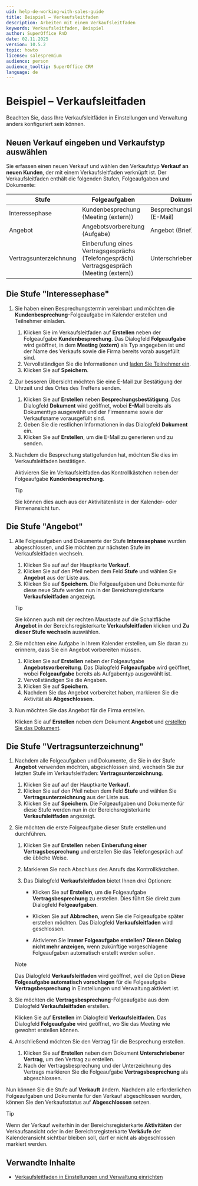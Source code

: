 ```yaml
---
uid: help-de-working-with-sales-guide
title: Beispiel – Verkaufsleitfaden
description: Arbeiten mit einem Verkaufsleitfaden
keywords: Verkaufsleitfaden, Beispiel
author: SuperOffice RnD
date: 02.11.2025
version: 10.5.2
topic: howto
license: salespremium
audience: person
audience_tooltip: SuperOffice CRM
language: de
---
```


# Beispiel – Verkaufsleitfaden

Beachten Sie, dass Ihre Verkaufsleitfäden in Einstellungen und Verwaltung anders konfiguriert sein können.

## Neuen Verkauf eingeben und Verkaufstyp auswählen

Sie erfassen einen neuen Verkauf und wählen den Verkaufstyp **Verkauf an neuen Kunden**, der mit einem Verkaufsleitfaden verknüpft ist. Der Verkaufsleitfaden enthält die folgenden Stufen, Folgeaufgaben und Dokumente:

| Stufe | Folgeaufgaben | Dokumente |
|---|---|---|
| Interessephase | Kundenbesprechung (Meeting (extern)) | Besprechungsbestätigung (E-Mail) |
| Angebot | Angebotsvorbereitung (Aufgabe) | Angebot (Brief) |
| Vertragsunterzeichnung | Einberufung eines Vertragsgesprächs (Telefongespräch)<br /> Vertragsgespräch (Meeting (extern)) | Unterschriebener Vertrag |

## Die Stufe "Interessephase"

1. Sie haben einen Besprechungstermin vereinbart und möchten die **Kundenbesprechung**-Folgeaufgabe im Kalender erstellen und Teilnehmer einladen.

    1. Klicken Sie im Verkaufsleitfaden auf **Erstellen** neben der Folgeaufgabe **Kundenbesprechung**.
        Das Dialogfeld **Folgeaufgabe** wird geöffnet, in dem **Meeting (extern)** als Typ angegeben ist und der Name des Verkaufs sowie die Firma bereits vorab ausgefüllt sind.
    2. Vervollständigen Sie die Informationen und [laden Sie Teilnehmer ein][1].
    3. Klicken Sie auf **Speichern**.

2. Zur besseren Übersicht möchten Sie eine E-Mail zur Bestätigung der Uhrzeit und des Ortes des Treffens senden.

    1. Klicken Sie auf **Erstellen** neben **Besprechungsbestätigung**.
        Das Dialogfeld **Dokument** wird geöffnet, wobei **E-Mail** bereits als Dokumenttyp ausgewählt und der Firmenname sowie der Verkaufsname vorausgefüllt sind.
    2. Geben Sie die restlichen Informationen in das Dialogfeld **Dokument** ein.
    3. Klicken Sie auf **Erstellen**, um die E-Mail zu generieren und zu senden.

3. Nachdem die Besprechung stattgefunden hat, möchten Sie dies im Verkaufsleitfaden bestätigen.

    Aktivieren Sie im Verkaufsleitfaden das Kontrollkästchen neben der Folgeaufgabe **Kundenbesprechung**.

    > [!TIP]
    > Sie können dies auch aus der Aktivitätenliste in der Kalender- oder Firmenansicht tun.

## Die Stufe "Angebot"

1. Alle Folgeaufgaben und Dokumente der Stufe **Interessephase** wurden abgeschlossen, und Sie möchten zur nächsten Stufe im Verkaufsleitfaden wechseln.

    1. Klicken Sie auf <i class="ph ph-pencil-simple" aria-label="Bearbeiten"></i> auf der Hauptkarte **Verkauf**.
    2. Klicken Sie auf den Pfeil neben dem Feld **Stufe** und wählen Sie **Angebot** aus der Liste aus.
    3. Klicken Sie auf **Speichern**.
        Die Folgeaufgaben und Dokumente für diese neue Stufe werden nun in der Bereichsregisterkarte **Verkaufsleitfaden** angezeigt.

    > [!TIP]
    > Sie können auch mit der rechten Maustaste auf die Schaltfläche **Angebot** in der Bereichsregisterkarte **Verkaufsleitfaden** klicken und **Zu dieser Stufe wechseln** auswählen.

2. Sie möchten eine Aufgabe in Ihrem Kalender erstellen, um Sie daran zu erinnern, dass Sie ein Angebot vorbereiten müssen.

    1. Klicken Sie auf **Erstellen** neben der Folgeaufgabe **Angebotsvorbereitung**.
        Das Dialogfeld **Folgeaufgabe** wird geöffnet, wobei **Folgeaufgabe** bereits als Aufgabentyp ausgewählt ist.
    2. Vervollständigen Sie die Angaben.
    3. Klicken Sie auf **Speichern**.
    4. Nachdem Sie das Angebot vorbereitet haben, markieren Sie die Aktivität als **Abgeschlossen**.

3. Nun möchten Sie das Angebot für die Firma erstellen.

    Klicken Sie auf **Erstellen** neben dem Dokument **Angebot** und [erstellen Sie das Dokument][3].

## Die Stufe "Vertragsunterzeichnung"

1. Nachdem alle Folgeaufgaben und Dokumente, die Sie in der Stufe **Angebot** verwenden möchten, abgeschlossen sind, wechseln Sie zur letzten Stufe im Verkaufsleitfaden: **Vertragsunterzeichnung**.

    1. Klicken Sie auf <i class="ph ph-pencil-simple" aria-label="Bearbeiten"></i> auf der Hauptkarte **Verkauf**.
    2. Klicken Sie auf den Pfeil neben dem Feld **Stufe** und wählen Sie **Vertragsunterzeichnung** aus der Liste aus.
    3. Klicken Sie auf **Speichern**.
        Die Folgeaufgaben und Dokumente für diese Stufe werden nun in der Bereichsregisterkarte **Verkaufsleitfaden** angezeigt.

2. Sie möchten die erste Folgeaufgabe dieser Stufe erstellen und durchführen.

    1. Klicken Sie auf **Erstellen** neben **Einberufung einer Vertragsbesprechung** und erstellen Sie das Telefongespräch auf die übliche Weise.

    2. Markieren Sie nach Abschluss des Anrufs das Kontrollkästchen.

    3. Das Dialogfeld **Verkaufsleitfaden** bietet Ihnen drei Optionen:

        * Klicken Sie auf **Erstellen**, um die Folgeaufgabe **Vertragsbesprechung** zu erstellen. Dies führt Sie direkt zum Dialogfeld **Folgeaufgaben**.

        * Klicken Sie auf **Abbrechen**, wenn Sie die Folgeaufgabe später erstellen möchten. Das Dialogfeld **Verkaufsleitfaden** wird geschlossen.

        * Aktivieren Sie **Immer Folgeaufgabe erstellen? Diesen Dialog nicht mehr anzeigen**, wenn zukünftige vorgeschlagene Folgeaufgaben automatisch erstellt werden sollen.

    > [!NOTE]
    > Das Dialogfeld **Verkaufsleitfaden** wird geöffnet, weil die Option **Diese Folgeaufgabe automatisch vorschlagen** für die Folgeaufgabe **Vertragsbesprechung** in Einstellungen und Verwaltung aktiviert ist.

3. Sie möchten die **Vertragsbesprechung**-Folgeaufgabe aus dem Dialogfeld **Verkaufsleitfaden** erstellen.

    Klicken Sie auf **Erstellen** im Dialogfeld **Verkaufsleitfaden**.
    Das Dialogfeld **Folgeaufgabe** wird geöffnet, wo Sie das Meeting wie gewohnt erstellen können.

4. Anschließend möchten Sie den Vertrag für die Besprechung erstellen.

    1. Klicken Sie auf **Erstellen** neben dem Dokument **Unterschriebener Vertrag**, um den Vertrag zu erstellen.
    2. Nach der Vertragsbesprechung und der Unterzeichnung des Vertrags markieren Sie die Folgeaufgabe **Vertragsbesprechung** als abgeschlossen.

Nun können Sie die Stufe auf **Verkauft** ändern. Nachdem alle erforderlichen Folgeaufgaben und Dokumente für den Verkauf abgeschlossen wurden, können Sie den Verkaufsstatus auf **Abgeschlossen** setzen.

> [!TIP]
> Wenn der Verkauf weiterhin in der Bereichsregisterkarte **Aktivitäten** der Verkaufsansicht oder in der Bereichsregisterkarte **Verkäufe** der Kalenderansicht sichtbar bleiben soll, darf er nicht als abgeschlossen markiert werden.

## Verwandte Inhalte

* [Verkaufsleitfaden in Einstellungen und Verwaltung einrichten][4]

<!-- Referenced links -->
[1]: ../../diary/learn/invitation/add-attendee.md
[3]: ../../document/learn/edit.md
[4]: ../admin/create-sales-guide.md
